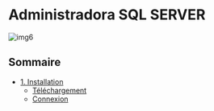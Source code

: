 # Administradora SQL SERVER


![img6]()

## Sommaire 

* [1. Installation](#Section_1)
  * [Téléchargement](#Section_8_1)
  * [Connexion](#Section_8_2)